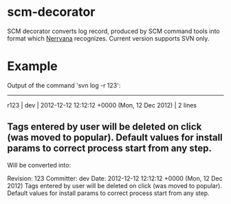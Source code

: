 scm-decorator
=============

SCM decorator converts log record, produced by SCM command tools into format
which <a target="_blank" href="http://www.nerrvana.com">Nerrvana</a> recognizes. 
Current version supports SVN only.

Example
=======

Output of the command 'svn log -r 123':

------------------------------------------------------------------------
r123 | dev  | 2012-12-12 12:12:12 +0000 (Mon, 12 Dec 2012) | 2 lines

Tags entered by user will be deleted on click (was moved to popular).
Default values for install params to correct process start from any step.
------------------------------------------------------------------------

Will be converted into:

Revision: 123
Committer: dev
Date: 2012-12-12 12:12:12 +0000 (Mon, 12 Dec 2012)
Tags entered by user will be deleted on click (was moved to popular).
Default values for install params to correct process start from any step.